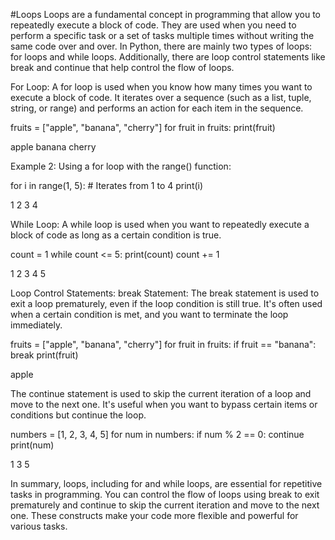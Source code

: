 #Loops
Loops are a fundamental concept in programming that allow you to repeatedly execute a block of code. They are used when you need to perform a specific task or a set of tasks multiple times without writing the same code over and over. In Python, there are mainly two types of loops: for loops and while loops. Additionally, there are loop control statements like break and continue that help control the flow of loops.

For Loop:
A for loop is used when you know how many times you want to execute a block of code. It iterates over a sequence (such as a list, tuple, string, or range) and performs an action for each item in the sequence.

fruits = ["apple", "banana", "cherry"]
for fruit in fruits:
    print(fruit)

apple
banana
cherry

Example 2: Using a for loop with the range() function:

for i in range(1, 5):  # Iterates from 1 to 4
    print(i)

1
2
3
4

While Loop:
A while loop is used when you want to repeatedly execute a block of code as long as a certain condition is true.

count = 1
while count <= 5:
    print(count)
    count += 1

1
2
3
4
5

Loop Control Statements:
break Statement:
The break statement is used to exit a loop prematurely, even if the loop condition is still true. It's often used when a certain condition is met, and you want to terminate the loop immediately.

fruits = ["apple", "banana", "cherry"]
for fruit in fruits:
    if fruit == "banana":
        break
    print(fruit)

apple

The continue statement is used to skip the current iteration of a loop and move to the next one. It's useful when you want to bypass certain items or conditions but continue the loop.

numbers = [1, 2, 3, 4, 5]
for num in numbers:
    if num % 2 == 0:
        continue
    print(num)

1
3
5

In summary, loops, including for and while loops, are essential for repetitive tasks in programming. You can control the flow of loops using break to exit prematurely and continue to skip the current iteration and move to the next one. These constructs make your code more flexible and powerful for various tasks.
